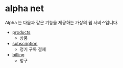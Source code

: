 # alpha net

Alpha 는 다음과 같은 기능을 제공하는 가상의 웹 서비스입니다.

- [products](#)
  - 상품
- [subscription](#)
  - 정기 구독 결제
- [billing](#)
  - 청구
